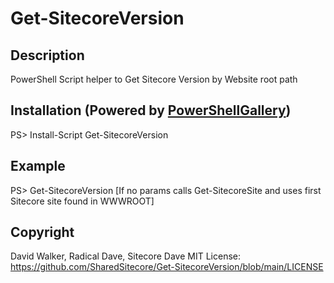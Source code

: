 # Get-SitecoreVersion
## Description
PowerShell Script helper to Get Sitecore Version by Website root path

## Installation (Powered by [PowerShellGallery](https://powershellgallery.com/packages/Get-SitecoreVersion))
PS> Install-Script Get-SitecoreVersion

## Example
PS> Get-SitecoreVersion [If no params calls Get-SitecoreSite and uses first Sitecore site found in WWWROOT]

## Copyright
David Walker, Radical Dave, Sitecore Dave
MIT License: https://github.com/SharedSitecore/Get-SitecoreVersion/blob/main/LICENSE
